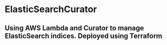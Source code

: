 # ElasticSearchCurator
## Using AWS Lambda and Curator to manage ElasticSearch indices. Deployed using Terraform

